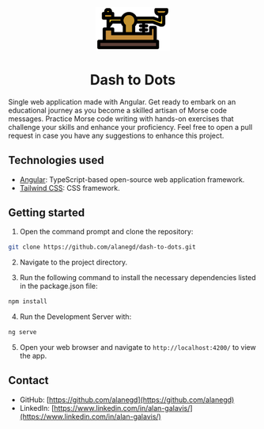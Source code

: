 <p align="center">
  <a>
    <img alt="Who's that Pokémon?" src="src/assets/logo.png" width="150" />
  </a>
</p>

<h1 align="center">
  Dash to Dots
</h1>

Single web application made with Angular. Get ready to embark on an educational journey as you become a skilled artisan of Morse code messages. Practice Morse code writing with hands-on exercises that challenge your skills and enhance your proficiency. Feel free to open a pull request in case you have any suggestions to enhance this project.

## Technologies used

- [Angular](https://angular.io/): TypeScript-based open-source web application framework.
- [Tailwind CSS](https://tailwindcss.com/): CSS framework.

## Getting started

1. Open the command prompt and clone the repository:
```sh
git clone https://github.com/alanegd/dash-to-dots.git
```

2. Navigate to the project directory.

3. Run the following command to install the necessary dependencies listed in the package.json file:
```sh
npm install
```

4. Run the Development Server with:
```sh
ng serve 
```

5. Open your web browser and navigate to `http://localhost:4200/` to view the app. 


## Contact
* GitHub: [https://github.com/alanegd](https://github.com/alanegd)
* LinkedIn: [https://www.linkedin.com/in/alan-galavis/](https://www.linkedin.com/in/alan-galavis/)
